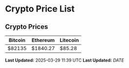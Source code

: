 # Crypto Price List

## Crypto Prices
| Bitcoin | Ethereum | Litecoin |
| ------- | -------- | -------- |
| $82135 | $1840.27 | $85.28 |
**Last Updated:** 2025-03-29 11:39 UTC
**Last Updated:** $DATE$
